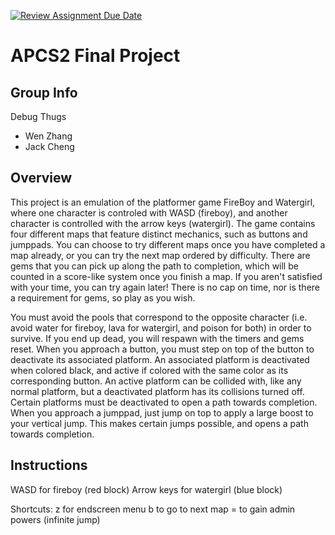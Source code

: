 [![Review Assignment Due Date](https://classroom.github.com/assets/deadline-readme-button-24ddc0f5d75046c5622901739e7c5dd533143b0c8e959d652212380cedb1ea36.svg)](https://classroom.github.com/a/syDSSnTt)
# APCS2 Final Project
## Group Info

Debug Thugs
- Wen Zhang
- Jack Cheng

## Overview

This project is an emulation of the platformer game FireBoy and Watergirl, where one character is controled with WASD (fireboy), and another character is controlled with the arrow keys (watergirl). The game contains four different maps that feature distinct mechanics, such as buttons and jumppads. You can choose to try different maps once you have completed a map already, or you can try the next map ordered by difficulty. There are gems that you can pick up along the path to completion, which will be counted in a score-like system once you finish a map. If you aren't satisfied with your time, you can try again later! There is no cap on time, nor is there a requirement for gems, so play as you wish.

You must avoid the pools that correspond to the opposite character (i.e. avoid water for fireboy, lava for watergirl, and poison for both) in order to survive. If you end up dead, you will respawn with the timers and gems reset. When you approach a button, you must step on top of the button to deactivate its associated platform. An associated platform is deactivated when colored black, and active if colored with the same color as its corresponding button. An active platform can be collided with, like any normal platform, but a deactivated platform has its collisions turned off. Certain platforms must be deactivated to open a path towards completion. When you approach a jumppad, just jump on top to apply a large boost to your vertical jump. This makes certain jumps possible, and opens a path towards completion.


## Instructions

WASD for fireboy (red block)
Arrow keys for watergirl (blue block)

Shortcuts:
z for endscreen menu
b to go to next map
= to gain admin powers (infinite jump)